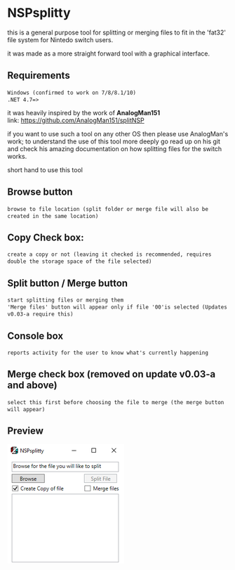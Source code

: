 # NSPsplitty

this is a general purpose tool for splitting or merging files to fit in the 'fat32' file system 
for Nintedo switch users. 

it was made as a more straight forward tool with a graphical interface.

## Requirements
    Windows (confirmed to work on 7/8/8.1/10) 
    .NET 4.7=>

it was heavily inspired by the work of **AnalogMan151**  
link: https://github.com/AnalogMan151/splitNSP

if you want to use such a tool on any other OS then please use AnalogMan's work; 
to understand the use of this tool more deeply go read up on his git 
and check his amazing documentation on how splitting files for the switch works. 

short hand to use this tool

## Browse button
    browse to file location (split folder or merge file will also be created in the same location)
## Copy Check box:
    create a copy or not (leaving it checked is recommended, requires double the storage space of the file selected)
## Split button / Merge button
    start splitting files or merging them 
    'Merge files' button will appear only if file '00'is selected (Updates v0.03-a require this)
## Console box 
    reports activity for the user to know what's currently happening
## Merge check box (removed on update v0.03-a and above)
    select this first before choosing the file to merge (the merge button will appear) 
    
## Preview
![Preview](https://github.com/Aionmagan/NSPsplitty/blob/master/NSPsplitty/preview.png)
